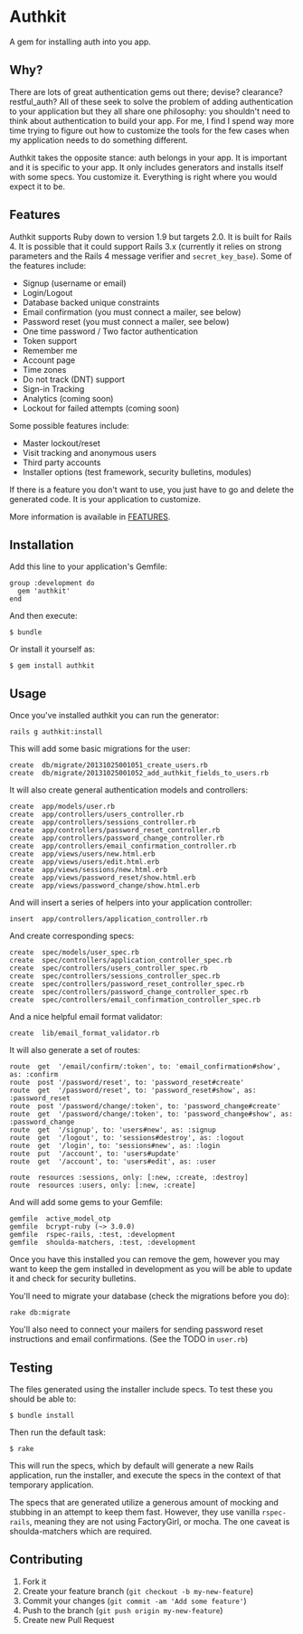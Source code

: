 # Authkit

A gem for installing auth into you app.

## Why?

There are lots of great authentication gems out there; devise? clearance? restful_auth?
All of these seek to solve the problem of adding authentication to your application but they all share
one philosophy: you shouldn't need to think about authentication to build your app. For me, I find I
spend way more time trying to figure out how to customize the tools for the few cases when my
application needs to do something different.

Authkit takes the opposite stance: auth belongs in your app. It is important and it is specific to your
app. It only includes generators and installs itself with some specs. You customize it. Everything
is right where you would expect it to be.

## Features

Authkit supports Ruby down to version 1.9 but targets 2.0. It is built for Rails 4. It is possible
that it could support Rails 3.x (currently it relies on strong parameters and the Rails 4
message verifier and `secret_key_base`). Some of the features include:

  * Signup (username or email)
  * Login/Logout
  * Database backed unique constraints
  * Email confirmation (you must connect a mailer, see below)
  * Password reset (you must connect a mailer, see below)
  * One time password / Two factor authentication
  * Token support
  * Remember me
  * Account page
  * Time zones
  * Do not track (DNT) support
  * Sign-in Tracking
  * Analytics (coming soon)
  * Lockout for failed attempts (coming soon)

Some possible features include:

  * Master lockout/reset
  * Visit tracking and anonymous users
  * Third party accounts
  * Installer options (test framework, security bulletins, modules)

If there is a feature you don't want to use, you just have to go and delete the generated code.
It is your application to customize.

More information is available in [FEATURES](FEATURES.md).

## Installation

Add this line to your application's Gemfile:

    group :development do
      gem 'authkit'
    end

And then execute:

    $ bundle

Or install it yourself as:

    $ gem install authkit

## Usage

Once you've installed authkit you can run the generator:

    rails g authkit:install

This will add some basic migrations for the user:

    create  db/migrate/20131025001051_create_users.rb
    create  db/migrate/20131025001052_add_authkit_fields_to_users.rb

It will also create general authentication models and controllers:

    create  app/models/user.rb
    create  app/controllers/users_controller.rb
    create  app/controllers/sessions_controller.rb
    create  app/controllers/password_reset_controller.rb
    create  app/controllers/password_change_controller.rb
    create  app/controllers/email_confirmation_controller.rb
    create  app/views/users/new.html.erb
    create  app/views/users/edit.html.erb
    create  app/views/sessions/new.html.erb
    create  app/views/password_reset/show.html.erb
    create  app/views/password_change/show.html.erb

And will insert a series of helpers into your application controller:

    insert  app/controllers/application_controller.rb

And create corresponding specs:

    create  spec/models/user_spec.rb
    create  spec/controllers/application_controller_spec.rb
    create  spec/controllers/users_controller_spec.rb
    create  spec/controllers/sessions_controller_spec.rb
    create  spec/controllers/password_reset_controller_spec.rb
    create  spec/controllers/password_change_controller_spec.rb
    create  spec/controllers/email_confirmation_controller_spec.rb

And a nice helpful email format validator:

    create  lib/email_format_validator.rb

It will also generate a set of routes:

    route  get  '/email/confirm/:token', to: 'email_confirmation#show', as: :confirm
    route  post '/password/reset', to: 'password_reset#create'
    route  get  '/password/reset', to: 'password_reset#show', as: :password_reset
    route  post '/password/change/:token', to: 'password_change#create'
    route  get  '/password/change/:token', to: 'password_change#show', as: :password_change
    route  get  '/signup', to: 'users#new', as: :signup
    route  get  '/logout', to: 'sessions#destroy', as: :logout
    route  get  '/login', to: 'sessions#new', as: :login
    route  put  '/account', to: 'users#update'
    route  get  '/account', to: 'users#edit', as: :user

    route  resources :sessions, only: [:new, :create, :destroy]
    route  resources :users, only: [:new, :create]

And will add some gems to your Gemfile:

    gemfile  active_model_otp
    gemfile  bcrypt-ruby (~> 3.0.0)
    gemfile  rspec-rails, :test, :development
    gemfile  shoulda-matchers, :test, :development

Once you have this installed you can remove the gem, however you may want to
keep the gem installed in development as you will be able to update it
and check for security bulletins.

You'll need to migrate your database (check the migrations before you do):

    rake db:migrate

You'll also need to connect your mailers for sending password reset instructions
and email confirmations. (See the TODO in `user.rb`)

## Testing

The files generated using the installer include specs. To test these you should be
able to:

    $ bundle install

Then run the default task:

    $ rake

This will run the specs, which by default will generate a new Rails application,
run the installer, and execute the specs in the context of that temporary
application.

The specs that are generated utilize a generous amount of mocking and stubbing in
an attempt to keep them fast. However, they use vanilla `rspec-rails`, meaning
they are not using FactoryGirl, or mocha. The one caveat is shoulda-matchers
which are required.

## Contributing

1. Fork it
2. Create your feature branch (`git checkout -b my-new-feature`)
3. Commit your changes (`git commit -am 'Add some feature'`)
4. Push to the branch (`git push origin my-new-feature`)
5. Create new Pull Request
